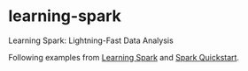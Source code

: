# learning-spark
Learning Spark: Lightning-Fast Data Analysis

Following examples from [Learning Spark](http://shop.oreilly.com/product/0636920028512.do) and [Spark Quickstart](http://spark.apache.org/docs/latest/quick-start.html).
